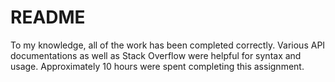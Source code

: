 # README
To my knowledge, all of the work has been completed correctly.
Various API documentations as well as Stack Overflow were helpful for 
syntax and usage.
Approximately 10 hours were spent completing this assignment.

